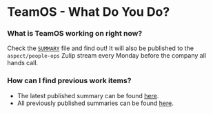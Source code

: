 # TeamOS - What Do You Do?

### What is TeamOS working on right now?

Check the [`SUMMARY`](./SUMMARY.md) file and find out!
It will also be published to the `aspect/people-ops` Zulip stream every Monday before the company all hands call.

### How can I find previous work items?

- The latest published summary can be found [here](https://github.com/people-os/team-os-wdyd/releases/latest).
- All previously published summaries can be found [here](https://github.com/people-os/team-os-wdyd/releases).
